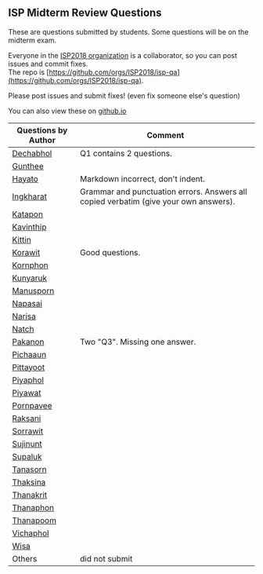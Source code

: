 ## ISP Midterm Review Questions

These are questions submitted by students.  Some questions will be on the midterm exam.

Everyone in the [ISP2018 organization][isp2018-org] is a collaborator, so you can post issues and commit fixes.  
The repo is [https://github.com/orgs/ISP2018/isp-qa](https://github.com/orgs/ISP2018/isp-qa).

Please post issues and submit fixes! (even fix someone else's question)

You can also view these on [github.io](https://ISP2018.github.io/isp-qa)

| Questions by Author        | Comment |
|----------------------------|---------|
| [Dechabhol](Dechabhol.md)  | Q1 contains 2 questions. |
| [Gunthee](Gunthee.md)  |       |
| [Hayato](Hayato.md)  | Markdown incorrect, don't indent. |
| [Ingkharat](Ingkharat.md)  | Grammar and punctuation errors. Answers all copied verbatim (give your own answers).|
| [Katapon](Katapon.md)  |       |
| [Kavinthip](Kavinthip.md)  |       |
| [Kittin](Kittin.md)  |       |
| [Korawit](Korawit.md)  | Good questions. |
| [Kornphon](Kornphon.md)  |       |
| [Kunyaruk](Kunyaruk.md)  |       |
| [Manusporn](Manusporn.md)  |       |
| [Napasai](Napasai.md)  |       |
| [Narisa](Narisa.md)  |       |
| [Natch](Natch.md)  |       |
| [Pakanon](Pakanon.md)  | Two "Q3". Missing one answer. |
| [Pichaaun](Pichaaun.md)  |       |
| [Pittayoot](Pittayoot.md)  |       |
| [Piyaphol](Piyaphol.md)  |       |
| [Piyawat](Piyawat.md)      |       |
| [Pornpavee](Pornpavee.md)  |       |
| [Raksani](Raksani.md)  |       |
| [Sorrawit](Sorrawit.md)  |       |
| [Sujinunt](Sujinunt.md)  |       |
| [Supaluk](Supaluk.md)  |       |
| [Tanasorn](Tanasorn.md)  |       |
| [Thaksina](Thaksina.md)  |       |
| [Thanakrit](Thanakrit.md)  |       |
| [Thanaphon](Thanaphon.md)  |       |
| [Thanapoom](Thanapoom.md)  |       |
| [Vichaphol](Vichaphol.md)  |       |
| [Wisa](Wisa.md)  |       |
| Others               | did not submit |

[isp2018-org]: https://github.com/orgs/ISP2018/people "ISP2018 Organization on Github"
